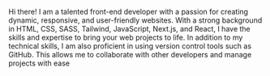 Hi there! I am a talented front-end developer with a passion for
creating dynamic, responsive, and user-friendly websites.
With a strong background in HTML, CSS, SASS, Tailwind, JavaScript, Next.js, and React,
I have the skills and expertise to bring your web projects
to life. In addition to my technical skills, I am also proficient in
using version control tools such as GitHub. This allows me to
collaborate with other developers and manage projects with ease
